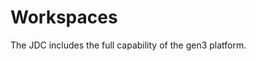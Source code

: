 # Workspaces

The JDC includes the full capability of the 
gen3 platform. 


<!-- Embed the video of jupyter notebook webinar -->
